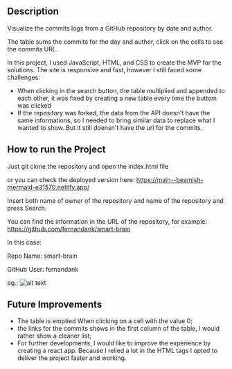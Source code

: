 ## Description
Visualize the commits logs from a GitHub repository by date and author. 

The table sums the commits for the day and author, click on the cells to see the commits URL.

In this project, I used JavaScript, HTML, and CSS to create the MVP for the solutions. The site is responsive and fast, however I still faced some challenges:

* When clicking in the search button, the table multiplied and appended to each other, it was fixed by creating a new table every time the buttom was clicked
* If the repository was forked, the data from the API doesn't have the same informations, so I needed to bring similar data to replace what I wanted to show. But it still doensn't have the url for the commits.



## How to run the Project
Just git clone the repository and open the index.html file

or you can check the deployed version here: https://main--beamish-mermaid-e31570.netlify.app/

Insert both name of owner of the repository and name of the repository and press Search.

You can find the information in the URL of the repository, for example: 
https://github.com/fernandank/smart-brain

In this case:

Repo Name: smart-brain

GitHub User: fernandank

eg.:
![alt text](https://freeimage.host/i/HPmaWjj)



## Future Improvements 
* The table is emptied When clicking on a cell with the value 0;
* the links for the commits shows in the first column of the table, I would rather show a cleaner list;
* For further developments, I would like to improve the experience by creating a react app. Because I relied a lot in the HTML tags I opted to deliver the project faster and working.
